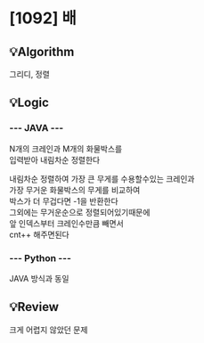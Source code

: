 # [1092] 배
## 💡Algorithm
그리디, 정렬

## 💡Logic
### --- JAVA ---
N개의 크레인과 M개의 화물박스를  
입력받아 내림차순 정렬한다  

내림차순 정렬하여 가장 큰 무게를 수용할수있는 크레인과  
가장 무거운 화물박스의 무게를 비교하여  
박스가 더 무겁다면 -1을 반환한다  
그외에는 무거운순으로 정렬되어있기때문에  
앞 인덱스부터 크레인수만큼 빼면서  
cnt++ 해주면된다

### --- Python ---
JAVA 방식과 동일

## 💡Review
크게 어렵지 않았던 문제